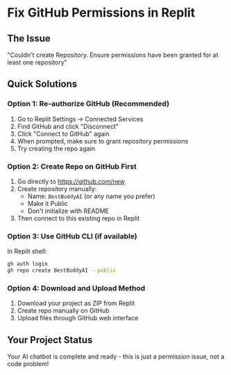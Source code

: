 # Fix GitHub Permissions in Replit

## The Issue
"Couldn't create Repository. Ensure permissions have been granted for at least one repository"

## Quick Solutions

### Option 1: Re-authorize GitHub (Recommended)
1. Go to Replit Settings → Connected Services
2. Find GitHub and click "Disconnect" 
3. Click "Connect to GitHub" again
4. When prompted, make sure to grant repository permissions
5. Try creating the repo again

### Option 2: Create Repo on GitHub First
1. Go directly to https://github.com/new
2. Create repository manually:
   - Name: `BestBuddyAI` (or any name you prefer)
   - Make it Public
   - Don't initialize with README
3. Then connect to this existing repo in Replit

### Option 3: Use GitHub CLI (if available)
In Replit shell:
```bash
gh auth login
gh repo create BestBuddyAI --public
```

### Option 4: Download and Upload Method
1. Download your project as ZIP from Replit
2. Create repo manually on GitHub  
3. Upload files through GitHub web interface

## Your Project Status
Your AI chatbot is complete and ready - this is just a permission issue, not a code problem!
